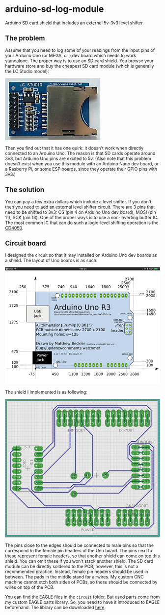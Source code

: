 # arduino-sd-log-module
Arduino SD card shield that includes an external 5v-3v3 level shifter.

## The problem
Assume that you need to log some of your readings from the input pins of your Arduino Uno (or MEGA, or ) dev board which needs to work standalone. The proper way is to use an SD card shield. You browse your hardware store and buy the cheapest SD card module (which is generally the LC Studio model):  

![sdmodule](res/sdmodule.jpg "LC Studio SD Card Module")

Then you find out that it has one quirk: it doesn't work when directly connected to an Arduino Uno. The reason is that SD cards operate around 3v3, but Arduino Uno pins are excited to 5v. (Also note that this problem doesn't exist when you use this module with an Arduino Nano dev board, or a Rasberry Pi, or some ESP boards, since they operate their GPIO pins with 3v3.)  

## The solution
You can pay a few extra dollars which include a level shifter. If you don't, then you need to add an external level shifter circuit. There are 3 pins that need to be shifted to 3v3: CS (pin 4 on Arduino Uno dev board), MOSI (pin 11), SCK (pin 13). One of the proper ways is to use a non-inverting buffer IC. The most common IC that can do such a logic-level shifting operation is the [CD4050](https://www.futurlec.com/4000Series/CD4050.shtml).  

## Circuit board
I designed the circuit so that it may installed on Arduino Uno dev boards as a shield. The layout of Uno boards is as such:  

![unolayout](res/unolayout.jpeg "Arduino Uno Pin Layout and Dimensions")

The shield I implemented is as following:  

![board](res/board.png "SD Card Shield")

The pins close to the edges should be connected to male pins so that the correspond to the female pin headers of the Uno board. The pins next to these represent female headers, so that another shield can come on top this shield. You can omit these if you won't stack another shield. The SD card module can be directly soldered to the PCB, however, this is not a recommended practice. Instead, female pin headers should be used in between. The pads in the middle stand for airwires. My custom CNC machine cannot etch both sides of PCBs, so these should be connected by wires on top of the PCB.  

You can find the EAGLE files in the `circuit` folder. But used parts come from my custom EAGLE parts library. So, you need to have it introduced to EAGLE beforehand. The library can be downloaded [here](https://github.com/tolgakurt/eagle-parts-library).  

